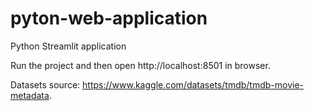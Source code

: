 # pyton-web-application
Python Streamlit application 

Run the project and then open http://localhost:8501 in browser.

Datasets source: https://www.kaggle.com/datasets/tmdb/tmdb-movie-metadata.
